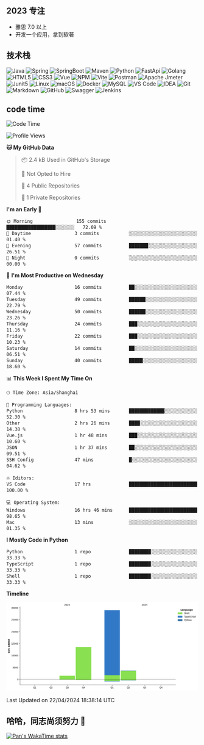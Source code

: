 
## 2023 专注
- 雅思 7.0 以上
- 开发一个应用，拿到软著

## 技术栈
![Java](https://img.shields.io/badge/Java-ED8B00?style=flat-square&logo=java&logoColor=white)
![Spring](https://img.shields.io/badge/Spring-6DB33F?style=flat-square&logo=Spring&logoColor=white)
![SpringBoot](https://img.shields.io/badge/SpringBoot-6DB33F?style=flat-square&logo=Spring&nbspBoot&logoColor=white)
![Maven](https://img.shields.io/badge/Maven-6DB33F?style=flat-square&logo=Apache&nbspMavent&logoColor=white)
![Python](https://img.shields.io/badge/Python-3776AB?style=flat-square&logo=python&logoColor=white)
![FastApi](https://img.shields.io/badge/FastApi-C71A36?style=flat-square&logo=FastAPI&logoColor=white)
![Golang](https://img.shields.io/badge/-Golang-%2329BEB0?style=flat-square&logo=go&logoColor=ffffff)
![HTML5](https://img.shields.io/badge/-HTML5-%23E44D27?style=flat-square&logo=html5&logoColor=ffffff)
![CSS3](https://img.shields.io/badge/-CSS3-%231572B6?style=flat-square&logo=css3)
![Vue](https://img.shields.io/badge/Vue.js-35495E?style=flat-square&logo=vue.js&logoColor=4FC08D)
![NPM](https://img.shields.io/badge/-NPM-CB3837?style=flat-square&logo=npm&logoColor=white)
![Vite](https://img.shields.io/badge/-Vite-646CFF?style=flat-square&logo=Vite&logoColor=white)
![Postman](https://img.shields.io/badge/Postman-FF6C37?style=flat-square&logo=postman&logoColor=white)
![Apache Jmeter](https://img.shields.io/badge/-Apache_Jmeter-D22128?style=flat-square&logo=Apache&nbspJmeter&logoColor=white)
![Junit5](https://img.shields.io/badge/-Junit5-25A162?style=flat-square&logo=Junit5&logoColor=white)
![Linux](https://img.shields.io/badge/-Linux-%23FCC624?style=flat-square&logo=linux&logoColor=%23ffffff)
![macOS](https://img.shields.io/badge/mac%20os-000000?style=flat-square&logo=apple&logoColor=white)
![Docker](https://img.shields.io/badge/-Docker-%232496ED?style=flat-square&logo=docker&logoColor=ffffff)
![MySQL](https://img.shields.io/badge/-MySQL-%234479A1?style=flat-square&logo=mysql&logoColor=ffffff)
![VS Code](https://img.shields.io/badge/-VSCode-%23007ACC?style=flat-square&logo=visual-studio-code&logoColor=%23ffffff)
![IDEA](https://img.shields.io/badge/-IDEA-%23000000?style=flat-square&logo=IntelliJ-IDEA&logoColor=%23ffffff)
![Git](https://img.shields.io/badge/-Git-%23F05032?style=flat-square&logo=git&logoColor=%23ffffff)
![Markdown](https://img.shields.io/badge/Markdown-000000?style=flat-square&logo=markdown&logoColor=white)
![GitHub](https://img.shields.io/badge/github-%23121011.svg?style=flat-square&logo=github&logoColor=white)
![Swagger](https://img.shields.io/badge/-Swagger-%23Clojure?style=flat-square&logo=swagger&logoColor=white)
![Jenkins](https://img.shields.io/badge/jenkins-%232C5263.svg?style=flat-square&logo=jenkins&logoColor=white)
## code time
<!--START_SECTION:waka-->
![Code Time](http://img.shields.io/badge/Code%20Time-393%20hrs%2056%20mins-blue)

![Profile Views](http://img.shields.io/badge/Profile%20Views-0-blue)

**🐱 My GitHub Data** 

> 📦 2.4 kB Used in GitHub's Storage 
 > 
> 🚫 Not Opted to Hire
 > 
> 📜 4 Public Repositories 
 > 
> 🔑 1 Private Repositories 
 > 
**I'm an Early 🐤** 

```text
🌞 Morning                155 commits         ██████████████████░░░░░░░   72.09 % 
🌆 Daytime                3 commits           ░░░░░░░░░░░░░░░░░░░░░░░░░   01.40 % 
🌃 Evening                57 commits          ███████░░░░░░░░░░░░░░░░░░   26.51 % 
🌙 Night                  0 commits           ░░░░░░░░░░░░░░░░░░░░░░░░░   00.00 % 
```
📅 **I'm Most Productive on Wednesday** 

```text
Monday                   16 commits          ██░░░░░░░░░░░░░░░░░░░░░░░   07.44 % 
Tuesday                  49 commits          ██████░░░░░░░░░░░░░░░░░░░   22.79 % 
Wednesday                50 commits          ██████░░░░░░░░░░░░░░░░░░░   23.26 % 
Thursday                 24 commits          ███░░░░░░░░░░░░░░░░░░░░░░   11.16 % 
Friday                   22 commits          ███░░░░░░░░░░░░░░░░░░░░░░   10.23 % 
Saturday                 14 commits          ██░░░░░░░░░░░░░░░░░░░░░░░   06.51 % 
Sunday                   40 commits          █████░░░░░░░░░░░░░░░░░░░░   18.60 % 
```


📊 **This Week I Spent My Time On** 

```text
🕑︎ Time Zone: Asia/Shanghai

💬 Programming Languages: 
Python                   8 hrs 53 mins       █████████████░░░░░░░░░░░░   52.30 % 
Other                    2 hrs 26 mins       ████░░░░░░░░░░░░░░░░░░░░░   14.38 % 
Vue.js                   1 hr 48 mins        ███░░░░░░░░░░░░░░░░░░░░░░   10.60 % 
JSON                     1 hr 37 mins        ██░░░░░░░░░░░░░░░░░░░░░░░   09.51 % 
SSH Config               47 mins             █░░░░░░░░░░░░░░░░░░░░░░░░   04.62 % 

🔥 Editors: 
VS Code                  17 hrs              █████████████████████████   100.00 % 

💻 Operating System: 
Windows                  16 hrs 46 mins      █████████████████████████   98.65 % 
Mac                      13 mins             ░░░░░░░░░░░░░░░░░░░░░░░░░   01.35 % 
```

**I Mostly Code in Python** 

```text
Python                   1 repo              ████████░░░░░░░░░░░░░░░░░   33.33 % 
TypeScript               1 repo              ████████░░░░░░░░░░░░░░░░░   33.33 % 
Shell                    1 repo              ████████░░░░░░░░░░░░░░░░░   33.33 % 
```



**Timeline**

![Lines of Code chart](https://raw.githubusercontent.com/NewPZP/NewPZP/main/assets/bar_graph.png)


 Last Updated on 22/04/2024 18:38:14 UTC
<!--END_SECTION:waka-->

## 哈哈，同志尚须努力 👋
[![Pan's WakaTime stats](https://github-readme-stats.vercel.app/api/wakatime?username=NewPZP&layout=compact)](https://github.com/anuraghazra/github-readme-stats)

<!--
**NewPZP/NewPZP** is a ✨ _special_ ✨ repository because its `README.md` (this file) appears on your GitHub profile.

Here are some ideas to get you started:

- 🔭 I’m currently working on ...
- 🌱 I’m currently learning ...
- 👯 I’m looking to collaborate on ...
- 🤔 I’m looking for help with ...
- 💬 Ask me about ...
- 📫 How to reach me: ...
- 😄 Pronouns: ...
- ⚡ Fun fact: ...
-->
